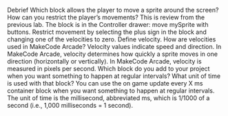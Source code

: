 Debrief
Which block allows the player to move a sprite around the screen? How can you restrict the player’s movements?
This is review from the previous lab. The block is in the Controller drawer: move mySprite with buttons. Restrict movement by selecting the plus sign in the block and changing one of the velocities to zero.
Define velocity. How are velocities used in MakeCode Arcade?
Velocity values indicate speed and direction. In MakeCode Arcade, velocity determines how quickly a sprite moves in one direction (horizontally or vertically). In MakeCode Arcade, velocity is measured in pixels per second.
Which block do you add to your project when you want something to happen at regular intervals? What unit of time is used with that block?
You can use the on game update every X ms container block when you want something to happen at regular intervals. The unit of time is the millisecond, abbreviated ms, which is 1/1000 of a second (i.e., 1,000 milliseconds = 1 second).

